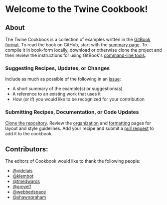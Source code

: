 # Welcome to the Twine Cookbook!

## About

The Twine Cookbook is a collection of examples written in the [GitBook format](https://github.com/GitbookIO/gitbook). To read the book on GitHub, start with the [summary page](https://github.com/iftechfoundation/twine-cookbook/blob/master/Summary.md). To compile it in book-form locally, download or otherwise clone the project and then review the instructions for using GitBook's [command-line tools](https://github.com/GitbookIO/gitbook/blob/master/docs/setup.md).

### Suggesting Recipes, Updates, or Changes
Include as much as possible of the following in an [issue](https://github.com/iftechfoundation/twine-cookbook/issues):
* A short summary of the example(s) or suggestions(s)
* A reference to an existing work that uses it
* How (or if) you would like to be recognized for your contribution

### Submitting Recipes, Documentation, or Code Updates
[Clone the repository](https://help.github.com/articles/cloning-a-repository/). Review the [organization](organization.md) and [formatting](formatting.md) pages for layout and style guidelines. Add your recipe and submit a [pull request](https://github.com/iftechfoundation/twine-cookbook/pulls) to add it to the cookbook.

## Contributors:
The editors of Cookbook would like to thank the following people:
* [@videlais](https://github.com/videlais)
* [@klembot](https://github.com/klembot)
* [@tmedwards](https://github.com/tmedwards)
* [@greyelf](https://github.com/greyelf)
* [@webbedspace](https://github.com/webbedspace)
* [@shawngraham](https://github.com/shawngraham)
